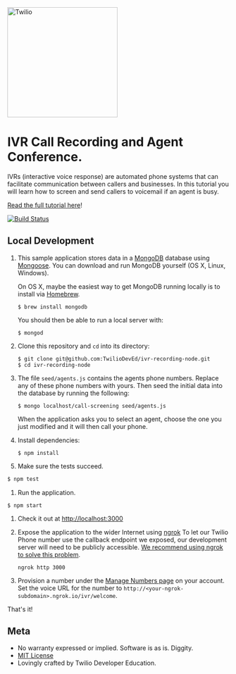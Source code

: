 <a href="https://www.twilio.com">
  <img src="https://static0.twilio.com/marketing/bundles/marketing/img/logos/wordmark-red.svg" alt="Twilio" width="250" />
</a>

# IVR Call Recording and Agent Conference.

IVRs (interactive voice response) are automated phone systems that can facilitate communication between callers and businesses. In this tutorial you will learn how to screen and send callers to voicemail if an agent is busy.

[Read the full tutorial here](https://www.twilio.com/docs/tutorials/walkthrough/ivr-screening/node/express)!

[![Build Status](https://travis-ci.org/TwilioDevEd/ivr-recording-node.svg?branch=master)](https://travis-ci.org/TwilioDevEd/ivr-recording-node)

## Local Development

1. This sample application stores data in a [MongoDB](https://www.mongodb.org/) database using [Mongoose](http://mongoosejs.com/). You can download and run MongoDB yourself (OS X, Linux, Windows).

   On OS X, maybe the easiest way to get MongoDB running locally is to install via [Homebrew](http://brew.sh/).

   ```
   $ brew install mongodb
   ```

   You should then be able to run a local server with:

   ```
   $ mongod
   ```

1. Clone this repository and `cd` into its directory:
   ```
   $ git clone git@github.com:TwilioDevEd/ivr-recording-node.git
   $ cd ivr-recording-node
   ```

1. The file `seed/agents.js` contains the agents phone numbers. Replace any of these phone numbers with yours. Then seed the initial data into the database by running the following:
   ```
   $ mongo localhost/call-screening seed/agents.js
   ```
    When the application asks you to select an agent, choose the one you just modified and it will then call your phone.

1. Install dependencies:
   ```
   $ npm install
   ```
1. Make sure the tests succeed.

  ```bash
  $ npm test
  ```

1. Run the application.
  ```
  $ npm start
  ```

1. Check it out at [http://localhost:3000](http://localhost:3000)

1. Expose the application to the wider Internet using [ngrok](https://ngrok.com/)
   To let our Twilio Phone number use the callback endpoint we exposed, our development server will need to be publicly accessible. [We recommend using ngrok to solve this problem](https://www.twilio.com/blog/2015/09/6-awesome-reasons-to-use-ngrok-when-testing-webhooks.html).

   ```
   ngrok http 3000
   ```

1. Provision a number under the [Manage Numbers page](https://www.twilio.com/user/account/phone-numbers/incoming) on your account. Set the voice URL for the number to `http://<your-ngrok-subdomain>.ngrok.io/ivr/welcome`.

That's it!

## Meta

* No warranty expressed or implied. Software is as is. Diggity.
* [MIT License](http://www.opensource.org/licenses/mit-license.html)
* Lovingly crafted by Twilio Developer Education.
